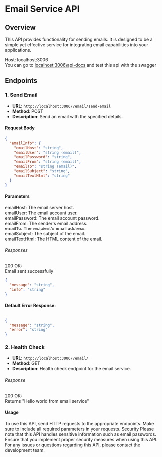# Email Service API

## Overview
This API provides functionality for sending emails. It is designed to be a simple yet effective service for integrating email capabilities into your applications.

Host: localhost:3006\
You can go to [localhost:3006\api-docs](http://localhost:3006/api-docs) and test this api with the swagger

## Endpoints

### 1. Send Email
- **URL**: `http://localhost:3006//email/send-email`
- **Method**: POST
- **Description**: Send an email with the specified details.

#### Request Body
```json
{
  "emailInfo": {
    "emailHost": "string",
    "emailUser": "string (email)",
    "emailPassword": "string",
    "emailFrom": "string (email)",
    "emailTo": "string (email)",
    "emailSubject": "string",
    "emailTextHtml": "string"
  }
}
```
#### Parameters

emailHost: The email server host.\
emailUser: The email account user.\
emailPassword: The email account password.\
emailFrom: The sender's email address.\
emailTo: The recipient's email address.\
emailSubject: The subject of the email.\
emailTextHtml: The HTML content of the email.

###### Responses

200 OK:\
Email sent successfully

```json
{
  "message": "string",
  "info": "string"
}

```

#### Default Error Response:


```json

{
  "message": "string",
  "error": "string"
}

```

### 2. Health Check

- **URL**: `http://localhost:3006//email/`
- **Method**: GET
- **Description**: Health check endpoint for the email service.

###### Response

200 OK:\
Returns "Hello world from email service"

#### Usage
To use this API, send HTTP requests to the appropriate endpoints. Make sure to include all required parameters in your requests.
Security
Please note that this API handles sensitive information such as email passwords. Ensure that you implement proper security measures when using this API.\
For any issues or questions regarding this API, please contact the development team.
